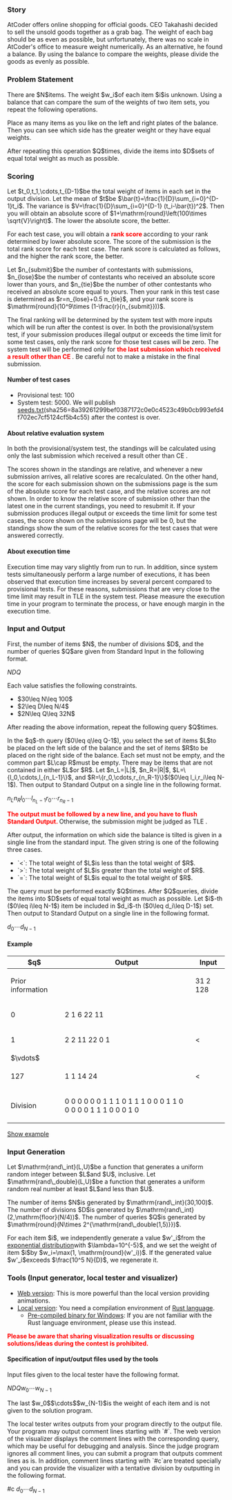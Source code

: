 
<div>

<span>

<span>

<div>

<section>

### **Story**

<p>
AtCoder offers online shopping for official goods.
CEO Takahashi decided to sell the unsold goods together as a grab bag.
The weight of each bag should be as even as possible, but unfortunately, there was no scale in AtCoder's office to measure weight numerically.
As an alternative, he found a balance.
By using the balance to compare the weights, please divide the goods as evenly as possible.
</p>

</section>

</div>

<div>

<section>

### **Problem Statement**

<p>
There are $N$items.
The weight $w_i$of each item $i$is unknown.
Using a balance that can compare the sum of the weights of two item sets, you repeat the following operations.
</p>

<p>
Place as many items as you like on the left and right plates of the balance. Then you can see which side has the greater weight or they have equal weights.
</p>

<p>
After repeating this operation $Q$times, divide the items into $D$sets of equal total weight as much as possible.
</p>

</section>

</div>

<div>

<section>

### **Scoring**

<p>
Let $t_0,t_1,\cdots,t_{D-1}$be the total weight of items in each set in the output division. Let the mean of $t$be $\bar{t}=\frac{1}{D}\sum_{i=0}^{D-1}t_i$. The variance is $V=\frac{1}{D}\sum_{i=0}^{D-1} (t_i-\bar{t})^2$.
Then you will obtain an absolute score of $1+\mathrm{round}\left(100\times \sqrt{V}\right)$.
The lower the absolute score, the better.
</p>

<p>
For each test case, you will obtain a 
<font color="red">
<strong>
rank score
</strong>
</font>
according to your rank determined by lower absolute score. The score of the submission is the total rank score for each test case. The rank score is calculated as follows, and the higher the rank score, the better.
</p>

<p>
Let $n_{submit}$be the number of contestants with submissions, $n_{lose}$be the number of contestants who received an absolute score lower than yours, and $n_{tie}$be the number of other contestants who received an absolute score equal to yours. Then your rank in this test case is determined as $r=n_{lose}+0.5 n_{tie}$, and your rank score is $\mathrm{round}(10^9\times (1-\frac{r}{n_{submit}}))$.
</p>

<p>
The final ranking will be determined by the system test with more inputs which will be run after the contest is over.
In both the provisional/system test, if your submission produces illegal output or exceeds the time limit for some test cases, only the rank score for those test cases will be zero.
The system test will be performed only for 
<font color="red">
<strong>
the last submission which received a result other than 
<span>
CE
</span>

</strong>
</font>
.
Be careful not to make a mistake in the final submission.
</p>

#### **Number of test cases**

<ul>

<li>
Provisional test: 100
</li>

<li>
System test: 5000. We will publish <a href="https://img.atcoder.jp/ahc025/seeds.txt">seeds.txt</a>(sha256=8a39261299bef0387172c0e0c4523c49b0cb993efd4f702ec7cf5124cf5b4c55) after the contest is over.
</li>

</ul>

#### **About relative evaluation system**

<p>
In both the provisional/system test, the standings will be calculated using only the last submission which received a result other than 
<span>
CE
</span>
.
</p>

<p>
The scores shown in the standings are relative, and whenever a new submission arrives, all relative scores are recalculated.
On the other hand, the score for each submission shown on the submissions page is the sum of the absolute score for each test case, and the relative scores are not shown.
In order to know the relative score of submission other than the latest one in the current standings, you need to resubmit it.
If your submission produces illegal output or exceeds the time limit for some test cases, the score shown on the submissions page will be 0, but the standings show the sum of the relative scores for the test cases that were answered correctly.
</p>

#### **About execution time**

<p>
Execution time may vary slightly from run to run.
In addition, since system tests simultaneously perform a large number of executions, it has been observed that execution time increases by several percent compared to provisional tests.
For these reasons, submissions that are very close to the time limit may result in 
<span>
TLE
</span>
in the system test.
Please measure the execution time in your program to terminate the process, or have enough margin in the execution time.
</p>

</section>

</div>

<div>

<section>

### **Input and Output**

<p>
First, the number of items $N$, the number of divisions $D$, and the number of queries $Q$are given from Standard Input in the following format.
</p>

<div>

$N$$D$$Q$
</div>

<p>
Each value satisfies the following constraints.
</p>

<ul>

<li>
$30\leq N\leq 100$
</li>

<li>
$2\leq D\leq N/4$
</li>

<li>
$2N\leq Q\leq 32N$
</li>

</ul>

<p>
After reading the above information, repeat the following query $Q$times.
</p>

<p>
In the $q$-th query ($0\leq q\leq Q-1$), you select the set of items $L$to be placed on the left side of the balance and the set of items $R$to be placed on the right side of the balance.
Each set must not be empty, and the common part $L\cap R$must be empty.
There may be items that are not contained in either $L$or $R$.
Let $n_L=|L|$, $n_R=|R|$, $L=\{l_0,\cdots,l_{n_L-1}\}$, and $R=\{r_0,\cdots,r_{n_R-1}\}$($0\leq l_i,r_i\leq N-1$).
Then output to Standard Output on a single line in the following format.
</p>

<div>

$n_L$$n_R$$l_0$$\cdots$$l_{n_L-1}$$r_0$$\cdots$$r_{n_R-1}$
</div>

<p>

<font color="red">
<strong>
The output must be followed by a new line, and you have to flush Standard Output.
</strong>
</font>
Otherwise, the submission might be judged as 
<span>
TLE
</span>
.
</p>

<p>
After output, the information on which side the balance is tilted is given in a single line from the standard input.
The given string is one of the following three cases.
</p>

<ul>

<li>
`<`: The total weight of $L$is less than the total weight of $R$.
</li>

<li>
`>`: The total weight of $L$is greater than the total weight of $R$.
</li>

<li>
`=`: The total weight of $L$is equal to the total weight of $R$.
</li>

</ul>

<p>
The query must be performed exactly $Q$times.
After $Q$queries, divide the items into $D$sets of equal total weight as much as possible.
Let $i$-th ($0\leq i\leq N-1$) item be included in $d_i$-th ($0\leq d_i\leq D-1$) set.
Then output to Standard Output on a single line in the following format.
</p>

<div>

$d_0$$\cdots$$d_{N-1}$
</div>

#### **Example**

<table>

<thead>

<tr>

<th>
$q$
</th>

<th>
Output
</th>

<th>
Input
</th>

</tr>

</thead>

<tbody>

<tr>

<td>
Prior information
</td>

<td>

</td>

<td>

<div>

31 2 128
</div>

</td>

</tr>

<tr>

<td>
0
</td>

<td>

<div>

2 1 6 22 11
</div>

</td>

<td>

<div>

>
</div>

</td>

</tr>

<tr>

<td>
1
</td>

<td>

<div>

2 2 11 22 0 1
</div>

</td>

<td>

<div>

<
</div>

</td>

</tr>

<tr>

<td>
$\vdots$
</td>

<td>

</td>

<td>

</td>

</tr>

<tr>

<td>
127
</td>

<td>

<div>

1 1 14 24
</div>

</td>

<td>

<div>

<
</div>

</td>

</tr>

<tr>

<td>
Division
</td>

<td>

<div>

0 0 0 0 0 0 1 1 1 0 1 1 1 0 0 0 1 1 0 0 0 0 0 1 1 1 0 0 0 1 0
</div>

</td>

<td>

</td>

</tr>

</tbody>

</table>

<p>
<a href="https://img.atcoder.jp/ahc025/tNvZmDfV.html?lang=en&seed=0&output=sample">Show example</a>
</p>

</section>

</div>

<div>

<section>

### **Input Generation**

<p>
Let $\mathrm{rand\_int}(L,U)$be a function that generates a uniform random integer between $L$and $U$, inclusive.
Let $\mathrm{rand\_double}(L,U)$be a function that generates a uniform random real number at least $L$and less than $U$.
</p>

<p>
The number of items $N$is generated by $\mathrm{rand\_int}(30,100)$.
The number of divisions $D$is generated by $\mathrm{rand\_int}(2,\mathrm{floor}(N/4))$.
The number of queries $Q$is generated by $\mathrm{round}(N\times 2^{\mathrm{rand\_double(1,5)}})$.
</p>

<p>
For each item $i$, we independently generate a value $w'_i$from the <a href="https://en.wikipedia.org/wiki/Exponential_distribution">exponential distribution</a>with $\lambda=10^{-5}$, and we set the weight of item $i$by $w_i=\max(1, \mathrm{round}(w'_i))$. If the generated value $w'_i$exceeds $\frac{10^5 N}{D}$, we regenerate it.
</p>

</section>

</div>

<div>

<section>

### **Tools (Input generator, local tester and visualizer)**

<ul>

<li>
<a href="https://img.atcoder.jp/ahc025/tNvZmDfV.html?lang=en">Web version</a>: This is more powerful than the local version providing animations.
</li>

<li>
<a href="https://img.atcoder.jp/ahc025/tNvZmDfV.zip">Local version</a>: You need a compilation environment of <a href="https://www.rust-lang.org/">Rust language</a>.
<ul>

<li>
<a href="https://img.atcoder.jp/ahc025/tNvZmDfV_windows.zip">Pre-compiled binary for Windows</a>: If you are not familiar with the Rust language environment, please use this instead.
</li>

</ul>

</li>

</ul>

<p>

<font color="red">
<b>
Please be aware that sharing visualization results or discussing solutions/ideas during the contest is prohibited.
</b>
</font>

</p>

#### **Specification of input/output files used by the tools**

<p>
Input files given to the local tester have the following format.
</p>

<div>

$N$$D$$Q$$w_0$$\cdots$$w_{N-1}$
</div>

<p>
The last $w_0$$\cdots$$w_{N-1}$is the weight of each item and is not given to the solution program.
</p>

<p>
The local tester writes outputs from your program directly to the output file.
Your program may output comment lines starting with `#`. The web version of the visualizer displays the comment lines with the corresponding query, which may be useful for debugging and analysis. Since the judge program ignores all comment lines, you can submit a program that outputs comment lines as is.
In addition, comment lines starting with `#c`are treated specially and you can provide the visualizer with a tentative division by outputting in the following format.
</p>

<div>

#c $d_0$$\cdots$$d_{N-1}$
</div>

</section>

</div>

</span>

</span>

</div>
